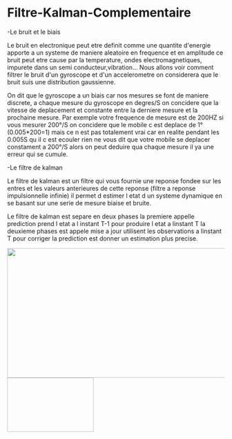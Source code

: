 # Filtre-Kalman-Complementaire


-Le bruit et le biais

Le bruit en electronique peut etre definit comme une quantite d'energie apporte a un systeme de maniere aleatoire en frequence et en amplitude ce bruit peut etre cause par la temperature, ondes electromagnetiques, impurete dans un semi conducteur,vibration...
Nous allons voir comment filtrer le bruit d'un gyroscope et d'un accelerometre on considerera que le bruit suis une distribution gaussienne. 


On dit que le gyroscope a un biais car nos mesures se font de maniere discrete, a chaque mesure du gyroscope en degres/S on concidere que la vitesse de deplacement et constante entre la derniere mesure et la prochaine mesure. Par exemple votre frequence de mesure est de 200HZ si vous mesurer 200°/S on concidere que le mobile c est deplace de 1°(0.005*200=1) mais ce n est pas totalement vrai car en realite pendant les 0.005S qu il c est ecouler rien ne vous dit que votre mobile se deplacer constament a 200°/S alors on peut deduire qua chaque mesure il ya une erreur qui se cumule.


-Le filtre de kalman

Le filtre de kalman est un filtre qui vous fournie une reponse fondee sur les entres et les valeurs anterieures de cette reponse (filtre a reponse impulsionnelle infinie) il permet d estimer l etat d un systeme dynamique en se basant sur une serie de mesure biaise et bruite.

Le filtre de kalman est separe en deux phases la premiere appelle prediction prend l etat a l instant T-1 pour produire l etat a linstant T la deuxieme phases est appele mise a jour utilisent les observations a linstant T pour corriger la prediction est donner un estimation plus precise.





<img src="https://raw.githubusercontent.com/ul34/Filtre-Kalman-Complementaire/master/%20FK.png" width="600" height="300">

 
 

<img src=" " width="200" height="125">
